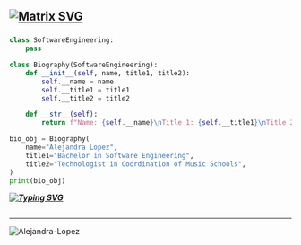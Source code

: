 [![Matrix SVG](https://raw.githubusercontent.com/rodrigograca31/rodrigograca31/master/matrix.svg)](https://www.youtube.com/watch?v=SDkAGkd4NLc)
---
 

  <h3 align="center"></h3>
  <p align="center">

 
```py
class SoftwareEngineering:
    pass

class Biography(SoftwareEngineering):
    def __init__(self, name, title1, title2):
        self.__name = name
        self.__title1 = title1
        self.__title2 = title2

    def __str__(self):
        return f"Name: {self.__name}\nTitle 1: {self.__title1}\nTitle 2: {self.__title2}"

bio_obj = Biography(
    name="Alejandra Lopez",
    title1="Bachelor in Software Engineering",
    title2="Technologist in Coordination of Music Schools",
)
print(bio_obj)
```
 
 ***[![Typing SVG](https://readme-typing-svg.demolab.com?font=Fira+Code&weight=300&size=19&duration=4999&pause=999&color=5CF711&random=false&width=435&lines=%F0%9F%A7%A0Programmer+Alejandra+Lopez%F0%9F%A7%AA...;Software+Engineer+%F0%9F%87%A8%F0%9F%87%B4%7C%F0%9F%87%BA%F0%9F%87%B8)](https://git.io/typing-svg)***
  <p align="left">
 
<a href="https://sequelize.org/" target="_blank"> <img src="" alt="" width="" height=""/> </a>
 </p>
 <hr>
 

 <p align="left"> <img src="https://komarev.com/ghpvc/?username=akash-chowrasia&label=Profile%20views&color=0e75b6&style=flat" alt="Alejandra-Lopez" /> </p>

 
 

  


  


 
 

  


  



  



